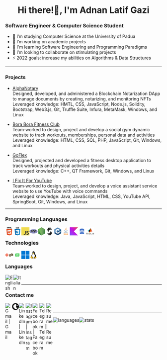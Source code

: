 <h1 align="center">Hi there!👋, I'm Adnan Latif Gazi</h1>
<h3>Software Engineer & Computer Science Student</h3>

- 🌱 I’m studying Computer Science at the University of Padua
- 🔭 I’m working on academic projects
- 📄 I'm learning Software Engineering and Programming Paradigms
- 👯 I’m looking to collaborate on stimulating projects
- ⚡ 2022 goals: increase my abilities on Algorithms & Data Structures<br>

---

### Projects ###
- [AlphaNotary](https://github.com/adnangazi/alpha-notary)<br>
Designed, developed, and administered a Blockchain Notarization DApp to manage documents by creating, notarizing, and monitoring NFTs<br>
Leveraged knowledge: HMTL, CSS, JavaScript, Node.js, Solidity, Bootstrap, Web3.js, Git, Truffle Suite, Infura, MetaMask, Windows, and Linux

- [Bora Bora Fitness Club](https://github.com/adnangazi/school/tree/master/university/bachelor/third-year/first-semester/tecnologie-web/BoraBoraFitnessClub)<br>
Team‑worked to design, project and develop a social gym dynamic website to track workouts, memberships, personal data and activities<br>
Leveraged knowledge: HTML, CSS, SQL, PHP, JavaScript, Git, Windows, and Linux

- [GoFlex](https://github.com/adnangazi/school/tree/master/university/bachelor/second-year/first-semester/programmazione-ad-oggetti/GoFlex)<br>
Designed, projected and developed a fitness desktop application to track workouts and physical activities details<br>
Leveraged knowledge: C++, QT Framework, Git, Windows, and Linux

- [I Fix It For YouTube](https://github.com/adnangazi/school/tree/master/high-school/fourth-year/second-semester/tpsit/IFIYT)<br>
Team‑worked to design, project, and develop a voice assistant service website to use YouTube with voice commands<br>
Leveraged knowledge: Java, JavaScript, HTML, CSS, YouTube API, SpringBoot, Git, Windows, and Linux<br>

---

### Programming Languages ###
<img align="left" alt="HTML" width="26px" src="https://github.com/github/explore/blob/main/topics/html/html.png"/>
<img align="left" alt="CSS" width="26px" src="https://github.com/github/explore/blob/main/topics/css/css.png"/>
<img align="left" alt="JavaScript" width="26px" src="https://github.com/github/explore/blob/main/topics/javascript/javascript.png"/>
<img align="left" alt="PHP" width="26px" src="https://github.com/github/explore/blob/main/topics/php/php.png"/>
<img align="left" alt="Node.js" width="26px" src="https://github.com/github/explore/blob/main/topics/nodejs/nodejs.png"/>
<img align="left" alt="Solidity" width="26px" src="https://github.com/github/explore/blob/main/topics/solidity/solidity.png"/>
<img align="left" alt="C++" width="26px" src="https://github.com/github/explore/blob/main/topics/cpp/cpp.png"/>
<img align="left" alt="Java" width="26px" src="https://github.com/github/explore/blob/main/topics/java/java.png"/>
<img align="left" alt="Kotlin" width="26px" src="https://github.com/github/explore/blob/main/topics/kotlin/kotlin.png"/>
<img align="left" alt="SQL" width="26px" src="https://github.com/github/explore/blob/main/topics/sql/sql.png"/>
<img align="left" alt="Matlab" width="26px" src="https://github.com/github/explore/blob/main/topics/matlab/matlab.png"/><br>

### Technologies ###
<img align="left" alt="Git" width="26px" src="https://github.com/github/explore/blob/main/topics/git/git.png"/>
<img align="left" alt="QT Framework" width="26px" src="https://github.com/github/explore/blob/main/topics/qt/qt.png"/>
<img align="left" alt="Windows" width="26px" src="https://github.com/github/explore/blob/main/topics/windows/windows.png"/>
<img align="left" alt="Linux" width="26px" src="https://github.com/github/explore/blob/main/topics/linux/linux.png"/><br>

### Languages ###
<img align="left" alt="English" width="26px" src="https://unpkg.com/language-icons/icons/en.svg"/>
<img align="left" alt="Italian" width="26px" src="https://unpkg.com/language-icons/icons/it.svg"/><br>

---

### Contact me ###
[<img align="left" alt="Gmail | Gmail" width="22px" src="https://cdn.jsdelivr.net/npm/simple-icons@v3/icons/gmail.svg"/>][gmail]
[<img align="left" alt="Website | Website" width="22px" src="https://raw.githubusercontent.com/iconic/open-iconic/master/svg/globe.svg"/>][website]
[<img align="left" alt="LinkedIn | LinkedIn" width="22px" src="https://cdn.jsdelivr.net/npm/simple-icons@v3/icons/linkedin.svg"/>][linkedin]
[<img align="left" alt="Instagram | Instagram" width="22px" src="https://cdn.jsdelivr.net/npm/simple-icons@v3/icons/instagram.svg"/>][instagram]
[<img align="left" alt="Facebook | Facebook" width="22px" src="https://cdn.jsdelivr.net/npm/simple-icons@v3/icons/facebook.svg"/>][facebook]
[<img align="left" alt="Telegram | Telegram" width="22px" src="https://cdn.jsdelivr.net/npm/simple-icons@v3/icons/telegram.svg"/>][telegram]
[<img align="left" alt="Resume | Resume" width="22px" src="https://cdn.jsdelivr.net/npm/simple-icons@v3/icons/letterboxd.svg"/>][resume]<br>

[gmail]: mailto:adnangazi.ag@gmail.com
[website]: https://adnangazi.github.io
[linkedin]: https://www.linkedin.com/in/adnanlatifgazi
[instagram]: https://www.instagram.com/iamadnangazi
[facebook]: https://www.facebook.com/people/Adnan-Latif-Gazi/100006788295938
[telegram]: https://t.me/iamadnangazi
[resume]: https://adnangazi.github.io/resources/resume.pdf

---

<img align="left" alt="languages" src="https://github-readme-stats.vercel.app/api/top-langs?username=adnangazi&show_icons=true&locale=en&layout=compact&theme=dracula"/>
<p>&nbsp;<img align="left" src="https://github-readme-stats.vercel.app/api?username=adnangazi&show_icons=true&locale=en&theme=dracula" alt="stats"/></p>